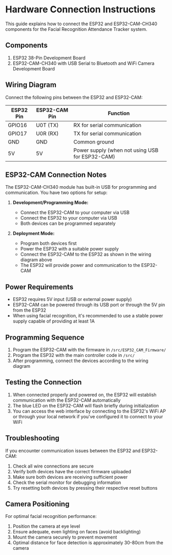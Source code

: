 # Hardware Connection Instructions

This guide explains how to connect the ESP32 and ESP32-CAM-CH340 components for the Facial Recognition Attendance Tracker system.

## Components

1. ESP32 38-Pin Development Board
2. ESP32-CAM-CH340 with USB Serial to Bluetooth and WiFi Camera Development Board

## Wiring Diagram

Connect the following pins between the ESP32 and ESP32-CAM:

| ESP32 Pin | ESP32-CAM Pin | Function                                        |
| --------- | ------------- | ----------------------------------------------- |
| GPIO16    | U0T (TX)      | RX for serial communication                     |
| GPIO17    | U0R (RX)      | TX for serial communication                     |
| GND       | GND           | Common ground                                   |
| 5V        | 5V            | Power supply (when not using USB for ESP32-CAM) |

## ESP32-CAM Connection Notes

The ESP32-CAM-CH340 module has built-in USB for programming and communication. You have two options for setup:

1. **Development/Programming Mode:**

   - Connect the ESP32-CAM to your computer via USB
   - Connect the ESP32 to your computer via USB
   - Both devices can be programmed separately

2. **Deployment Mode:**
   - Program both devices first
   - Power the ESP32 with a suitable power supply
   - Connect the ESP32-CAM to the ESP32 as shown in the wiring diagram above
   - The ESP32 will provide power and communication to the ESP32-CAM

## Power Requirements

- ESP32 requires 5V input (USB or external power supply)
- ESP32-CAM can be powered through its USB port or through the 5V pin from the ESP32
- When using facial recognition, it's recommended to use a stable power supply capable of providing at least 1A

## Programming Sequence

1. Program the ESP32-CAM with the firmware in `/src/ESP32_CAM_Firmware/`
2. Program the ESP32 with the main controller code in `/src/`
3. After programming, connect the devices according to the wiring diagram

## Testing the Connection

1. When connected properly and powered on, the ESP32 will establish communication with the ESP32-CAM automatically
2. The blue LED on the ESP32-CAM will flash briefly during initialization
3. You can access the web interface by connecting to the ESP32's WiFi AP or through your local network if you've configured it to connect to your WiFi

## Troubleshooting

If you encounter communication issues between the ESP32 and ESP32-CAM:

1. Check all wire connections are secure
2. Verify both devices have the correct firmware uploaded
3. Make sure both devices are receiving sufficient power
4. Check the serial monitor for debugging information
5. Try resetting both devices by pressing their respective reset buttons

## Camera Positioning

For optimal facial recognition performance:

1. Position the camera at eye level
2. Ensure adequate, even lighting on faces (avoid backlighting)
3. Mount the camera securely to prevent movement
4. Optimal distance for face detection is approximately 30-80cm from the camera
